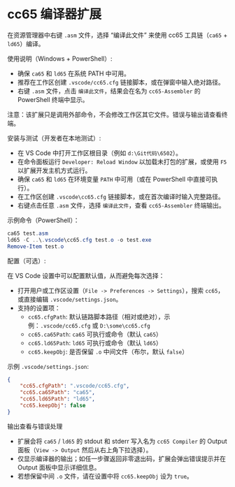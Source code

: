 # cc65 编译器扩展

在资源管理器中右键 `.asm` 文件，选择 “编译此文件” 来使用 cc65 工具链（`ca65` + `ld65`）编译。

使用说明（Windows + PowerShell）:

- 确保 `ca65` 和 `ld65` 在系统 PATH 中可用。
- 推荐在工作区创建 `.vscode/cc65.cfg` 链接脚本，或在弹窗中输入绝对路径。
- 右键 `.asm` 文件，点击 `编译此文件`，结果会在名为 `cc65-Assembler` 的 PowerShell 终端中显示。

注意：该扩展只是调用外部命令，不会修改工作区其它文件。错误与输出请查看终端。

安装与测试（开发者在本地测试）:

- 在 VS Code 中打开工作区根目录（例如 `d:\Git代码\6502`）。
- 在命令面板运行 `Developer: Reload Window` 以加载未打包的扩展，或使用 `F5` 以扩展开发主机方式运行。
- 确保 `ca65` 和 `ld65` 在环境变量 `PATH` 中可用（或在 PowerShell 中直接可执行）。
- 在工作区创建 `.vscode\cc65.cfg` 链接脚本，或在首次编译时输入完整路径。
- 右键点击任意 `.asm` 文件，选择 `编译此文件`，查看 `cc65-Assembler` 终端输出。

示例命令（PowerShell）：

```powershell
ca65 test.asm
ld65 -C ..\.vscode\cc65.cfg test.o -o test.exe
Remove-Item test.o
```

配置（可选）:

在 VS Code 设置中可以配置默认值，从而避免每次选择：

- 打开用户或工作区设置（`File -> Preferences -> Settings`），搜索 `cc65`，或直接编辑 `.vscode/settings.json`。
- 支持的设置项：
	- `cc65.cfgPath`: 默认链路脚本路径（相对或绝对），示例：`.vscode/cc65.cfg` 或 `D:\some\cc65.cfg`
	- `cc65.ca65Path`: `ca65` 可执行或命令（默认 `ca65`）
	- `cc65.ld65Path`: `ld65` 可执行或命令（默认 `ld65`）
	- `cc65.keepObj`: 是否保留 `.o` 中间文件（布尔，默认 `false`）

示例 `.vscode/settings.json`:

```json
{
	"cc65.cfgPath": ".vscode/cc65.cfg",
	"cc65.ca65Path": "ca65",
	"cc65.ld65Path": "ld65",
	"cc65.keepObj": false
}
```

输出查看与错误处理

- 扩展会将 `ca65` / `ld65` 的 stdout 和 stderr 写入名为 `cc65 Compiler` 的 Output 面板（`View -> Output` 然后从右上角下拉选择）。
- 仅显示编译器的输出；如任一步骤返回非零退出码，扩展会弹出错误提示并在 Output 面板中显示详细信息。
- 若想保留中间 `.o` 文件，请在设置中将 `cc65.keepObj` 设为 `true`。
